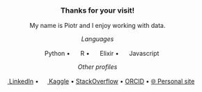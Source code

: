 <h3 align="center">Thanks for your visit!</h3>

<p align="center">My name is Piotr and I enjoy working with data.</p>

<p align="center"><em>Languages</em></p>

<p align="center">
    <span><img width="16px" heigth="16px" src="https://cdn.jsdelivr.net/gh/devicons/devicon/icons/python/python-original.svg" /> Python</span> •
    <span><img width="16px" heigth="16px" src="https://cdn.jsdelivr.net/gh/devicons/devicon/icons/r/r-original.svg" /> R</span> •
    <span><img width="16px" heigth="16px" src="https://cdn.jsdelivr.net/gh/devicons/devicon/icons/elixir/elixir-original.svg" /> Elixir<span> •
    <span><img width="16px" heigth="16px" src="https://cdn.jsdelivr.net/gh/devicons/devicon/icons/javascript/javascript-original.svg" /> Javascript</span>
</p>

<p align="center"><em>Other profiles</em></p>

<p align="center">
    <span><a target="_blank" rel="noopener noreferrer" href="https://www.linkedin.com/in/piotr-patrzyk/"><img width="16px" heigth="16px" src="https://cdn.jsdelivr.net/gh/devicons/devicon/icons/linkedin/linkedin-original.svg" /> LinkedIn</a></span> •
    <span><a target="_blank" rel="noopener noreferrer" href="https://www.kaggle.com/pieca111"><img width="16px" heigth="16px" src="https://cdn.jsdelivr.net/gh/devicons/devicon/icons/kaggle/kaggle-original.svg" /> Kaggle</a></span> •
    <span><a target="_blank" rel="noopener noreferrer" href="https://stackoverflow.com/users/5550835?tab=profile"> StackOverflow</a></span> •
    <span><a target="_blank" rel="noopener noreferrer" href="https://orcid.org/0000-0001-9629-1145"> ORCID</a></span> •
    <span><a target="_blank" rel="noopener noreferrer" href="https://www.patrzyk.me/">🌐 Personal site</a></span>
</p>

<!--
Icons source:
https://github.com/devicons/devicon
-->

